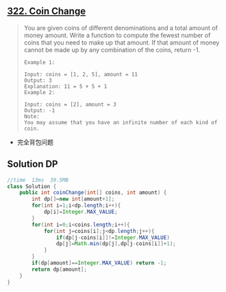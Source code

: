 ## [322. Coin Change](https://leetcode-cn.com/problems/coin-change/)

>  You are given coins of different denominations and a total amount of money amount. Write a function to compute the fewest number of coins that you need to make up that amount. If that amount of money cannot be made up by any combination of the coins, return -1.
>
> ```
> Example 1:
> 
> Input: coins = [1, 2, 5], amount = 11
> Output: 3 
> Explanation: 11 = 5 + 5 + 1
> Example 2:
> 
> Input: coins = [2], amount = 3
> Output: -1
> Note:
> You may assume that you have an infinite number of each kind of coin.
> ```
>
> 
>

* 完全背包问题

## Solution DP

```java
//time  13ms  39.5MB
class Solution {
    public int coinChange(int[] coins, int amount) {
        int dp[]=new int[amount+1];
        for(int i=1;i<dp.length;i++){
            dp[i]=Integer.MAX_VALUE;
        }
        for(int i=0;i<coins.length;i++){
            for(int j=coins[i];j<dp.length;j++){
                if(dp[j-coins[i]]!=Integer.MAX_VALUE)
                dp[j]=Math.min(dp[j],dp[j-coins[i]]+1);
            }
        }
        if(dp[amount]==Integer.MAX_VALUE) return -1;
        return dp[amount];
    }
}
```

